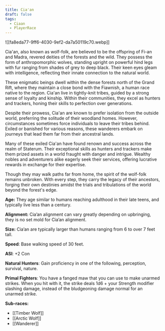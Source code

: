 ```yaml
---
title: Cia'an
draft: false
tags:
  - Ciaan
  - PlayerRace
---
```

![[fa8eda77-9ff6-4030-9ef2-da7a50119c70.webp]]

Cia'an, also known as wolf-folk, are believed to be the offspring of Fi-an and Madra, revered deities of the forests and the wild. They possess the form of anthropomorphic wolves, standing upright on powerful hind legs with fur ranging from shades of grey to deep black. Their keen eyes gleam with intelligence, reflecting their innate connection to the natural world.

These enigmatic beings dwell within the dense forests north of the Grand Rift, where they maintain a close bond with the Fiawnish, a human race native to the region. Cia'an live in tightly-knit tribes, guided by a strong sense of loyalty and kinship. Within their communities, they excel as hunters and trackers, honing their skills to perfection over generations.

Despite their prowess, Cia'an are known to prefer isolation from the outside world, preferring the solitude of their woodland homes. However, circumstances sometimes force individuals to leave their tribes behind. Exiled or banished for various reasons, these wanderers embark on journeys that lead them far from their ancestral lands.

Many of these exiled Cia'an have found renown and success across the realm of Staterum. Their exceptional skills as hunters and trackers make them prized assets in a world fraught with danger and intrigue. Wealthy nobles and adventurers alike eagerly seek their services, offering lucrative rewards in exchange for their expertise.

Though they may walk paths far from home, the spirit of the wolf-folk remains unbroken. With every step, they carry the legacy of their ancestors, forging their own destinies amidst the trials and tribulations of the world beyond the forest's edge.

**Age:** They age similar to humans reaching adulthood in their late teens, and typically live less than a century.

**Alignment:** Cia’an alignment can vary greatly depending on upbringing, they is no set mold for Cia’an alignment.

**Size:** Cia’an are typically larger than humans ranging from 6 to over 7 feet tall. 

**Speed**: Base walking speed of 30 feet. 

**ASI**: +2 Con

**Natural Hunters**: Gain proficiency in one of the following, perception, survival, nature.

**Primal Fighters**: You have a fanged maw that you can use to make unarmed strikes. When you hit with it, the strike deals 1d6 + your Strength modifier slashing damage, instead of the bludgeoning damage normal for an unarmed strike.

**Sub-races:**
- [[Timber Wolf]]
- [[Arctic Wolf]]
- [[Wanderer]] 